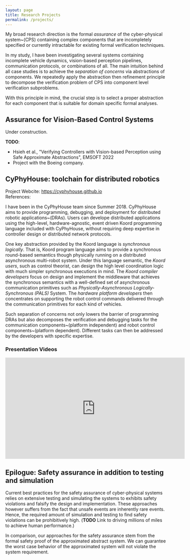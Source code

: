 ```yaml
---
layout: page
title: Research Projects
permalink: /projects/
---
```


My broad research direction is the formal *assurance* of the cyber-physical system~(CPS) containing complex components that are incompletely specified or currently intractable for existing formal verification techniques.

In my study, I have been investigating several systems containing incomplete vehicle dynamics, vision-based perception pipelines, communication protocols, or combinations of all.
The main intuition behind all case studies is to achieve the *separation of concerns* via abstractions of components.
We repeatedly apply the abstraction then refinement principle to decompose the verification problem of CPS into component level verification subproblems.

With this principle in mind,
the crucial step is to select a proper abstraction for each component that is suitable for domain specific formal analyses.


## Assurance for Vision-Based Control Systems

Under construction.

**TODO**:
+ Hsieh et al., "Verifying Controllers with Vision-based Perception using Safe Approximate Abstractions", EMSOFT 2022
+ Project with the Boeing company.


## CyPhyHouse: toolchain for distributed robotics

Project Webcite: <https://cyphyhouse.github.io>  
References:

I have been in the CyPhyHouse team since Summer 2018. CyPhyHouse aims to provide programming, debugging, and deployment for distributed robotic applications~(DRAs). Users can develope distributed applications using the high-level, hardware-agnostic, event driven Koord programming language included with CyPhyHouse, without requiring deep expertise in controller design or distributed network protocols.

One key abstraction provided by the Koord language is *synchronous logically*.
That is, Koord program language aims to provide a synchronous round-based semantics though physically running on a distributed asynchronous multi-robot system.
Under this language semantic, the *Koord users*, such as control theorist, can design the high level coordination logic with much simpler synchronous executions in mind.
The *Koord compiler developers* focus on design and implement the middleware that achieves the synchronous semantics with a well-defined set of asynchronous communication primitives such as *Physically-Asynchronous Logically-Synchronous (PALS)* System.
The *hardware platform developers* then concentrates on supporting the robot control commands delivered through the communication primitives for each kind of vehicles.

Such separation of concerns not only lowers the barrier of programming DRAs but also decomposes the verification and debugging tasks for the communication components~(platform independent) and robot control components~(platform dependent).
Different tasks can then be addressed by the developers with specific expertise.

### Presentation Videos

<iframe width="560" height="315" src="https://www.youtube.com/embed/bxPmpVuFcQM" title="YouTube video player" frameborder="0" allow="accelerometer; autoplay; clipboard-write; encrypted-media; gyroscope; picture-in-picture" allowfullscreen></iframe>


## Epilogue: Safety assurance in addition to testing and simulation

Current best practices for the safety assurance of cyber-physical systems relies on extensive testing and simulating the systems to exhibits safety violations and falsify the design and implementation.
These approaches however suffers from the fact that unsafe events are inherently rare events.
Hence, the required amount of simulation and testing to find safety violations can be prohibitively high. (**TODO** Link to driving millions of miles to achieve human performance.)

In comparison, our approaches for the safety assurance stem from the formal safety proof of the approximated abstract system.
We can guarantee the worst case behavior of the approximated system will not violate the system requirement.
